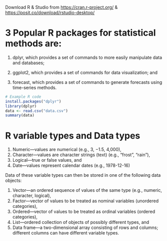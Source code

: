 Download R & Studio from https://cran.r-project.org/ & https://posit.co/download/rstudio-desktop/ 

# 3 Popular R packages for statistical methods are:

1. dplyr, which provides a set of commands to more easily manipulate data and databases;

2. ggplot2, which provides a set of commands for data visualization; and

3. forecast, which provides a set of commands to generate forecasts using time-series methods.

```r
# Example R code
install.packages("dplyr")
library(dplyr)
data <- read.csv("data.csv")
summary(data)
```

# R variable types and Data types

1. Numeric—values are numerical (e.g., 3, −1.5, 4,000),
2. Character—values are character strings (text) (e.g., “frost”, “rain”),
3. Logical—true or false values, and
4. Date—values represent calendar dates (e.g., 1978-12-16)

Data of these variable types can then be stored in one of the following data objects:
1. Vector—an ordered sequence of values of the same type (e.g., numeric, character, logical),
2. Factor—vector of values to be treated as nominal variables (unordered categories),
3. Ordered—vector of values to be treated as ordinal variables (ordered categories),
4. List—ordered collection of objects of possibly different types, and
5. Data frame—a two-dimensional array consisting of rows and columns; different columns can have different variable types.
